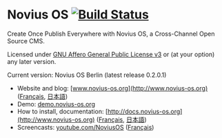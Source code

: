 # Novius OS [![Build Status](https://travis-ci.org/novius-os/novius-os.png?branch=master/0.2)](https://travis-ci.org/novius-os/novius-os)

Create Once Publish Everywhere with Novius OS, a Cross-Channel Open Source CMS.

Licensed under [GNU Affero General Public License v3](http://www.gnu.org/licenses/agpl-3.0.html) or (at your option) any later version.

Current version: Novius OS Berlin (latest release 0.2.0.1)

* Website and blog: [www.novius-os.org](http://www.novius-os.org) ([Français](http://www.novius-os.org/fr/), [日本語](http://www.novius-os.org/jp/))
* Demo: [demo.novius-os.org](http://demo.novius-os.org/admin)
* How to install, documentation: [http://docs.novius-os.org](http://www.novius-os.org) ([Français](http://docs-fr.novius-os.org), [日本語](http://docs-ja.novius-os.org))
* Screencasts: [youtube.com/NoviusOS](http://www.youtube.com/NoviusOS) ([Français](http://www.youtube.com/playlist?list=PL76ED1754598A4B7C))
